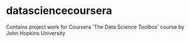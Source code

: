 # datasciencecoursera
Contains project work for Coursera 'The Data Science Toolbox' course by John Hopkins University
